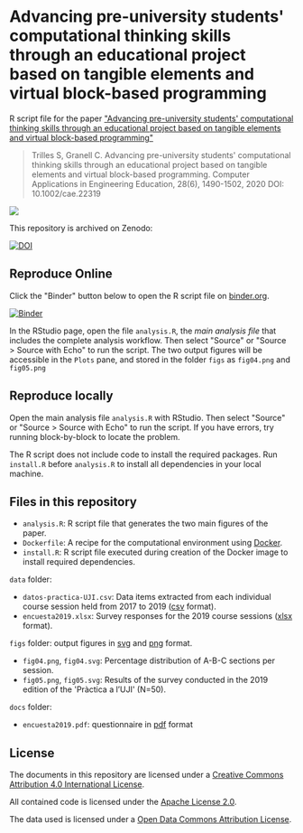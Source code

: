 # Advancing pre-university students' computational thinking skills through an educational project based on tangible elements and virtual block-based programming

R script file for the paper ["Advancing pre-university students' computational thinking skills through an educational project based on tangible elements and virtual block-based programming"](https://onlinelibrary.wiley.com/journal/10990542)

> Trilles S, Granell C. 
> Advancing pre-university students' computational thinking skills through an educational project based on tangible elements and virtual block-based programming. 
> Computer Applications in Engineering Education, 28(6), 1490-1502, 2020
> DOI: 10.1002/cae.22319

[![](https://img.shields.io/badge/CAEE-10.1002/cae.22319-yellow.svg)](https://doi.org/10.1002/cae.22319)

This repository is archived on Zenodo:

[![DOI](https://www.zenodo.org/badge/DOI/10.5281/zenodo.3901461.svg)](https://doi.org/10.5281/zenodo.3901461)

## Reproduce Online

Click the "Binder" button below to open the R script file on [binder.org](https://mybinder.org/).

[![Binder](https://mybinder.org/badge_logo.svg)](https://mybinder.org/v2/gh/cgranell/caee2020/master?urlpath=rstudio)

In the RStudio page, open the file `analysis.R`, the _main analysis file_ that includes the complete analysis workflow. Then select "Source" or "Source > Source with Echo" to run the script. The two output figures will be accessible in the `Plots` pane, and stored in the folder `figs` as `fig04.png` and `fig05.png`

## Reproduce locally

Open the main analysis file `analysis.R` with RStudio. Then select "Source" or "Source > Source with Echo" to run the script. If you have errors, try running block-by-block to locate the problem.

The R script does not include code to install the required packages. Run `install.R` before `analysis.R` to install all dependencies in your local machine.


## Files in this repository

- `analysis.R`: R script file that generates the two main figures of the paper.
- `Dockerfile`: A recipe for the computational environment using [Docker](https://en.wikipedia.org/wiki/Docker_(software)).
- `install.R`: R script file executed during creation of the Docker image to install required dependencies.

`data` folder: 

- `datos-practica-UJI.csv`: Data items extracted from each individual course session held from 2017 to 2019 ([csv](https://en.wikipedia.org/wiki/Comma-separated_values) format).
- `encuesta2019.xlsx`: Survey responses for the 2019 course sessions ([xlsx](https://en.wikipedia.org/wiki/Microsoft_Office_XML_formats) format).

`figs` folder: output figures in [svg](https://en.wikipedia.org/wiki/Scalable_Vector_Graphics) and [png](https://en.wikipedia.org/wiki/Portable_Network_Graphics) format.

- `fig04.png`, `fig04.svg`: Percentage distribution of A-B-C sections per session. 
- `fig05.png`, `fig05.svg`: Results of the survey conducted in the 2019 edition of the 'Pràctica a l’UJI' (N=50).

 `docs` folder:

- `encuesta2019.pdf`: questionnaire in [pdf](https://en.wikipedia.org/wiki/PDF) format
 
 ## License

The documents in this repository are licensed under a [Creative Commons Attribution 4.0 International License](https://creativecommons.org/licenses/by/4.0/).

All contained code is licensed under the [Apache License 2.0](https://choosealicense.com/licenses/apache-2.0/).

The data used is licensed under a [Open Data Commons Attribution License](https://opendatacommons.org/licenses/by/).
 
